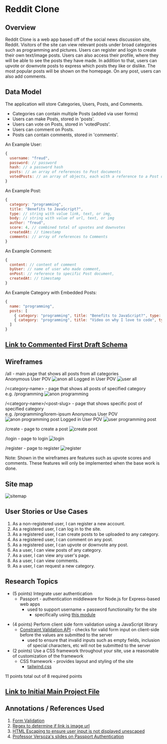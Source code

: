 # Reddit Clone

## Overview

<!-- (___TODO__: a brief one or two paragraph, high-level description of your project_) -->
Reddit Clone is a web app based off of the social news discussion site, Reddit. Visitors of the site can view relevant posts under broad categories such as programming and pictures. Users can register and login to create their own text/image posts. Users can also access their profile, where they will be able to see the posts they have made. In addition to that, users can upvote or downvote posts to express which posts they like or dislike. The most popular posts will be shown on the homepage. On any post, users can also add comments.

## Data Model

<!-- (___TODO__: a description of your application's data and their relationships to each other_) -->
The application will store Categories, Users, Posts, and Comments. 
* Categories can contain multiple Posts (added via user forms)
* Users can make Posts, stored in 'posts'. 
* Users can vote on Posts, stored in 'votedPosts'.
* Users can comment on Posts. 
* Posts can contain comments, stored in 'comments'.

<!--
The application will store Categories, Users, Posts and Comments.
* Categories can contain multiple Posts (added via user forms)
* Posts can contain multiple Comments.
* Users can make Posts and Comments. 
-->


<!--(___TODO__: sample documents_) -->

An Example User:

```javascript
{
  username: "freud",
  password: // password
  hash: // a password hash
  posts: // an array of references to Post documents
  votedPosts: // an array of objects, each with a reference to a Post document and a number representing a vote
}
```

An Example Post:

```javascript
{
  category: "programming",
  title: "Benefits to JavaScript?",
  type: // string with value link, text, or img,
  body: // string with value of url, text, or img
  author: "freud",
  score: 4, // combined total of upvotes and downvotes
  createdAt: // timestamp
  comments: // array of references to Comments
}
```

 An Example Comment: 
```javascript
{
  content: // content of comment
  byUser: // name of user who made comment,
  onPost: // reference to specific Post document,
  createdAt: // timestamp 
}
```

An Example Category with Embedded Posts:

```javascript
{
  name: "programming",
  posts: [
    { category: "programming", title: "Benefits to JavaScript?", type: "text", body: "There are a lot!", username: "freud", createdAt: // timestamp },
    { category: "programming", title: "Video on why I love to code", type: "link", body: "www.youtube.com/why-i-love-to-code", username: "marth", createdAt: // timestamp }
  ]
}
```

<!--
An Example Subreddit with Embedded Posts:
```javascript
{
  user: // a reference to a User object
  name: "Breakfast foods",
  items: [
    { name: "pancakes", quantity: "9876", checked: false},
    { name: "ramen", quantity: "2", checked: true},
  ],
  createdAt: // timestamp
}
``` 
-->

## [Link to Commented First Draft Schema](src/db.js) 

<!-- (___TODO__: create a first draft of your Schemas in db.js and link to it_) -->

## Wireframes

<!-- (___TODO__: wireframes for all of the pages on your site; they can be as simple as photos of drawings or you can use a tool like Balsamiq, Omnigraffle, etc._) -->

/all - main page that shows all posts from all categories  
Anonymous User POV
![anon all](documentation/anon-all.png)
Logged in User POV
![user all](documentation/user-all.png)

/\<category-name\> - page that shows all posts of specified category  
e.g. /programming
![anon programming](documentation/anon-programming.png)

/\<category-name\>/\<post-slug\> - page that shows specific post of specified category  
e.g. /programming/lorem-ipsum
Anonymous User POV
![anon programming post](documentation/anon-programming-post.png)
Logged in User POV
![user programming post](documentation/user-programming-post.png)

/create - page to create a post
![create post](documentation/user-createpost.png)

/login - page to login
![login](documentation/login.png)

/register - page to register
![register](documentation/register.png)

Note: Shown in the wireframes are features such as upvote scores and comments. These features will only be implemented when the base work is done. 

## Site map

![sitemap](documentation/sitemap.png)

<!-- (___TODO__: draw out a site map that shows how pages are related to each other_)

Here's a [complex example from wikipedia](https://upload.wikimedia.org/wikipedia/commons/2/20/Sitemap_google.jpg), but you can create one without the screenshots, drop shadows, etc. ... just names of pages and where they flow to. -->

## User Stories or Use Cases
<!-- 
(___TODO__: write out how your application will be used through [user stories](http://en.wikipedia.org/wiki/User_story#Format) and / or [use cases](https://www.mongodb.com/download-center?jmp=docs&_ga=1.47552679.1838903181.1489282706#previous)_) -->

1. As a non-registered user, I can register a new account.
2. As a registered user, I can log in to the site.
3. As a registered user, I can create posts to be uploaded to any category.
4. As a registered user, I can comment on any post.
5. As a registered user, I can upvote or downvote any post.
6. As a user, I can view posts of any category.
7. As a user, I can view any user's page.
8. As a user, I can view comments.
9. As a user, I can request a new category.


## Research Topics

<!-- (___TODO__: the research topics that you're planning on working on along with their point values... and the total points of research topics listed_) -->

* (5 points) Integrate user authentication
    * Passport - authentication middleware for Node.js for Express-based web apps
      * used to support username + password functionality for the site
        - specifically using [this module](http://www.passportjs.org/docs/username-password/)
  <!--   * I'm going to be using passport for user authentication
    * And account has been made for testing; I'll email you the password -->
<!--     * see <code>cs.nyu.edu/~jversoza/ait-final/register</code> for register page
    * see <code>cs.nyu.edu/~jversoza/ait-final/login</code> for login page -->
* (4 points) Perform client side form validation using a JavaScript library
    * [Constraint Validation API](https://developer.mozilla.org/en-US/docs/Web/API/Constraint_validation) - checks for valid form input on client-side before the values are submitted to the server
      * used to ensure that invalid inputs such as empty fields, inclusion of special characters, etc will not be submitted to the server
* (2 points) Use a CSS framework throughout your site, use a reasonable of customization of the framework
    * CSS framework - provides layout and styling of the site
      * [tailwind.css](https://tailwindcss.com/) 

11 points total out of 8 required points <!--(___TODO__: addtional points will __not__ count for extra credit_)-->


## [Link to Initial Main Project File](src/app.js) 

<!-- (___TODO__: create a skeleton Express application with a package.json, app.js, views folder, etc. ... and link to your initial app.js_)
 -->
## Annotations / References Used

<!-- (___TODO__: list any tutorials/references/etc. that you've based your code off of_) -->

1. [Form Validation](https://css-tricks.com/form-validation-part-2-constraint-validation-api-javascript/)
2. [Regex to determine if link is image url](https://stackoverflow.com/questions/169625/regex-to-check-if-valid-url-that-ends-in-jpg-png-or-gif)
3. [HTML Escaping to ensure user input is not displayed unescaped](http://shebang.mintern.net/foolproof-html-escaping-in-javascript/)
4. [Professor Versoza's slides on Passport Authentication](https://cs.nyu.edu/courses/fall19/CSCI-UA.0480-001/_site/slides/16/auth.html#/)

